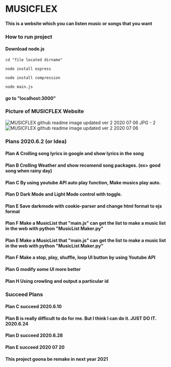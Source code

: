 # **MUSICFLEX**

#### This is a website which you can listen music or songs that you want

### How to run project

#### Download node.js

`cd "file located dirname"`

`node install express`

`node install compression`

`node main.js`

#### go to "localhost:3000"


### Picture of MUSICFLEX Website

![MUSICFLEX github readme image updated ver 2 2020 07 06 JPG - 2](https://user-images.githubusercontent.com/57825621/86592402-5e086c80-bfce-11ea-9064-98478bfb26f4.JPG)
![MUSICFLEX github readme image updated ver 2 2020 07 06](https://user-images.githubusercontent.com/57825621/86592418-6791d480-bfce-11ea-98b7-10b110098d28.JPG)


### Plans 2020.6.2 (or Idea)

#### Plan A Crolling song lyrics in google and show lyrics in the song

#### Plan B Crolling Weather and show recomend song packages. (ex> good song when rainy day)
#### Plan C By using youtube API auto play function, Make musics play auto.
#### Plan D Dark Mode and Light Mode control with toggle.
#### Plan E Save darkmode with cookie-parser and change html format to ejs format
#### Plan F Make a MusicList that "main.js" can get the list to make a music list in the web with python "MusicList Maker.py"

#### Plan E Make a MusicList that "main.js" can get the list to make a music list in the web with python "MusicList Maker.py"
#### Plan F Make a stop, play, shuffle, loop UI button by using Youtube API
#### Plan G modify some UI more better
#### Plan H Using crowling and output a particular id
### Succeed Plans
#### Plan C succeed 2020.6.10
#### Plan B is really difficult to do for me. But I think I can do it. JUST DO IT. 2020.6.24
#### Plan D succeed 2020.6.28
#### Plan E succeed 2020 07 20


#### This project goona be remake in next year 2021

